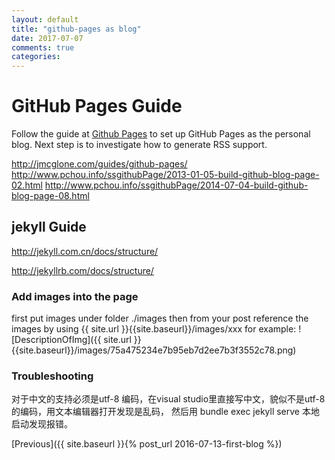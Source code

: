 ```yaml
---
layout: default
title: "github-pages as blog"
date: 2017-07-07
comments: true
categories:
---
```


# GitHub Pages Guide

Follow the guide at [Github Pages](https://pages.github.com/) to set up GitHub Pages as the personal blog.
Next step is to investigate how to generate RSS support.

http://jmcglone.com/guides/github-pages/
http://www.pchou.info/ssgithubPage/2013-01-05-build-github-blog-page-02.html
http://www.pchou.info/ssgithubPage/2014-07-04-build-github-blog-page-08.html

## jekyll Guide

http://jekyll.com.cn/docs/structure/

http://jekyllrb.com/docs/structure/

### Add images into the page

first put images under folder ./images
then from your post reference the images by using {{ site.url }}{{site.baseurl}}/images/xxx
for example:
![DescriptionOfImg]({{ site.url }}{{site.baseurl}}/images/75a475234e7b95eb7d2ee7b3f3552c78.png)

### Troubleshooting

对于中文的支持必须是utf-8 编码，在visual studio里直接写中文，貌似不是utf-8的编码，用文本编辑器打开发现是乱码， 然后用
bundle exec jekyll serve 本地启动发现报错。

<!-- Navigation -->
[Previous]({{ site.baseurl }}{% post_url 2016-07-13-first-blog %})
